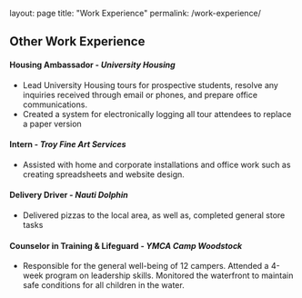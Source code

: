layout: page
title: "Work Experience"
permalink: /work-experience/

## Other Work Experience

#### **Housing Ambassador - *University Housing***
- Lead University Housing tours for prospective students, resolve any inquiries received through email or phones, and prepare office communications.
- Created a system for electronically logging all tour attendees to replace a paper version

#### **Intern - *Troy Fine Art Services***
- Assisted with home and corporate installations and office work such as creating spreadsheets and website design.

#### **Delivery Driver - *Nauti Dolphin***
- Delivered pizzas to the local area, as well as, completed general store tasks

#### **Counselor in Training & Lifeguard - *YMCA Camp Woodstock***
- Responsible for the general well-being of 12 campers. Attended a 4-week program on leadership skills. Monitored the waterfront to maintain safe conditions for all children in the water.

